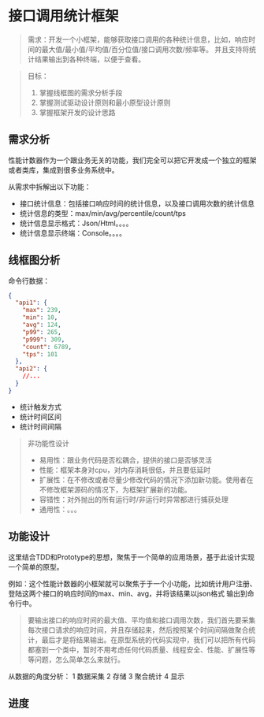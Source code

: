 # 接口调用统计框架

> 需求：开发一个小框架，能够获取接口调用的各种统计信息，比如，响应时间的最大值/最小值/平均值/百分位值/接口调用次数/频率等。
并且支持将统计结果输出到各种终端，以便于查看。

> 目标：
>1. 掌握线框图的需求分析手段
>2. 掌握测试驱动设计原则和最小原型设计原则
>3. 掌握框架开发的设计思路


## 需求分析
性能计数器作为一个跟业务无关的功能，我们完全可以把它开发成一个独立的框架或者类库，集成到很多业务系统中。

从需求中拆解出以下功能：
* 接口统计信息：包括接口响应时间的统计信息，以及接口调用次数的统计信息
* 统计信息的类型：max/min/avg/percentile/count/tps
* 统计信息显示格式：Json/Html。。。。
* 统计信息显示终端：Console。。。。

##  线框图分析
命令行数据：
```json
{
  "api1": {
    "max": 239,
    "min": 10,
    "avg": 124,
    "p99": 265,
    "p999": 309,
    "count": 6789,
    "tps": 101
  },
  "api2": {
    //...  
  } 
}
```
* 统计触发方式
* 统计时间区间
* 统计时间间隔

>非功能性设计
>* 易用性：跟业务代码是否松耦合，提供的接口是否够灵活
>* 性能：框架本身对cpu，对内存消耗很低，并且要低延时
>* 扩展性：在不修改或者尽量少修改代码的情况下添加新功能。使用者在不修改框架源码的情况下，为框架扩展新的功能。
>* 容错性：对外抛出的所有运行时/非运行时异常都进行捕获处理
>* 通用性：。。。
>
## 功能设计
这里结合TDD和Prototype的思想，聚焦于一个简单的应用场景，基于此设计实现一个简单的原型。

例如：这个性能计数器的小框架就可以聚焦于于一个小功能，比如统计用户注册、登陆这两个接口的响应时间的max、min、avg，并将该结果以json格式
输出到命令行中。

> 要输出接口的响应时间的最大值、平均值和接口调用次数，我们首先要采集每次接口请求的响应时间，并且存储起来，然后按照某个时间间隔做聚合统计，最后才是将结果输出。在原型系统的代码实现中，我们可以把所有代码都塞到一个类中，暂时不用考虑任何代码质量、线程安全、性能、扩展性等等问题，怎么简单怎么来就行。

从数据的角度分析：
1 数据采集
2 存储
3 聚合统计
4 显示
## 进度